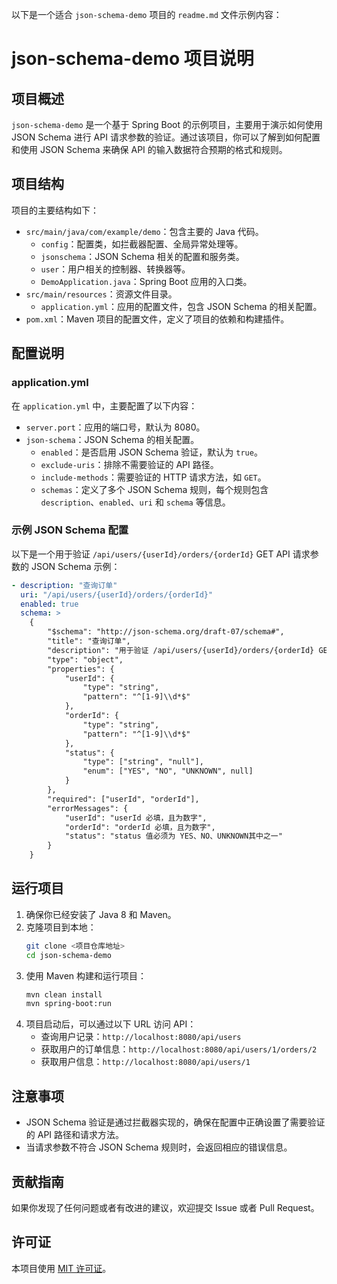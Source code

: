 以下是一个适合 `json-schema-demo` 项目的 `readme.md` 文件示例内容：

# json-schema-demo 项目说明

## 项目概述
`json-schema-demo` 是一个基于 Spring Boot 的示例项目，主要用于演示如何使用 JSON Schema 进行 API 请求参数的验证。通过该项目，你可以了解到如何配置和使用 JSON Schema 来确保 API 的输入数据符合预期的格式和规则。

## 项目结构
项目的主要结构如下：
- `src/main/java/com/example/demo`：包含主要的 Java 代码。
    - `config`：配置类，如拦截器配置、全局异常处理等。
    - `jsonschema`：JSON Schema 相关的配置和服务类。
    - `user`：用户相关的控制器、转换器等。
    - `DemoApplication.java`：Spring Boot 应用的入口类。
- `src/main/resources`：资源文件目录。
    - `application.yml`：应用的配置文件，包含 JSON Schema 的相关配置。
- `pom.xml`：Maven 项目的配置文件，定义了项目的依赖和构建插件。

## 配置说明
### application.yml
在 `application.yml` 中，主要配置了以下内容：
- `server.port`：应用的端口号，默认为 8080。
- `json-schema`：JSON Schema 的相关配置。
    - `enabled`：是否启用 JSON Schema 验证，默认为 `true`。
    - `exclude-uris`：排除不需要验证的 API 路径。
    - `include-methods`：需要验证的 HTTP 请求方法，如 `GET`。
    - `schemas`：定义了多个 JSON Schema 规则，每个规则包含 `description`、`enabled`、`uri` 和 `schema` 等信息。

### 示例 JSON Schema 配置
以下是一个用于验证 `/api/users/{userId}/orders/{orderId}` GET API 请求参数的 JSON Schema 示例：
```yaml
- description: "查询订单"
  uri: "/api/users/{userId}/orders/{orderId}"
  enabled: true
  schema: >
    {
        "$schema": "http://json-schema.org/draft-07/schema#",
        "title": "查询订单",
        "description": "用于验证 /api/users/{userId}/orders/{orderId} GET API 请求参数的模式",
        "type": "object",
        "properties": {
            "userId": {
                "type": "string",
                "pattern": "^[1-9]\\d*$"
            },
            "orderId": {
                "type": "string",
                "pattern": "^[1-9]\\d*$"
            },
            "status": {
                "type": ["string", "null"],
                "enum": ["YES", "NO", "UNKNOWN", null]
            }
        },
        "required": ["userId", "orderId"],
        "errorMessages": {
            "userId": "userId 必填，且为数字",
            "orderId": "orderId 必填，且为数字",
            "status": "status 值必须为 YES、NO、UNKNOWN其中之一"
        }
    }
```

## 运行项目
1. 确保你已经安装了 Java 8 和 Maven。
2. 克隆项目到本地：
   ```sh
   git clone <项目仓库地址>
   cd json-schema-demo
   ```
3. 使用 Maven 构建和运行项目：
   ```sh
   mvn clean install
   mvn spring-boot:run
   ```
4. 项目启动后，可以通过以下 URL 访问 API：
    - 查询用户记录：`http://localhost:8080/api/users`
    - 获取用户的订单信息：`http://localhost:8080/api/users/1/orders/2`
    - 获取用户信息：`http://localhost:8080/api/users/1`

## 注意事项
- JSON Schema 验证是通过拦截器实现的，确保在配置中正确设置了需要验证的 API 路径和请求方法。
- 当请求参数不符合 JSON Schema 规则时，会返回相应的错误信息。

## 贡献指南
如果你发现了任何问题或者有改进的建议，欢迎提交 Issue 或者 Pull Request。

## 许可证
本项目使用 [MIT 许可证](https://opensource.org/licenses/MIT)。
```

